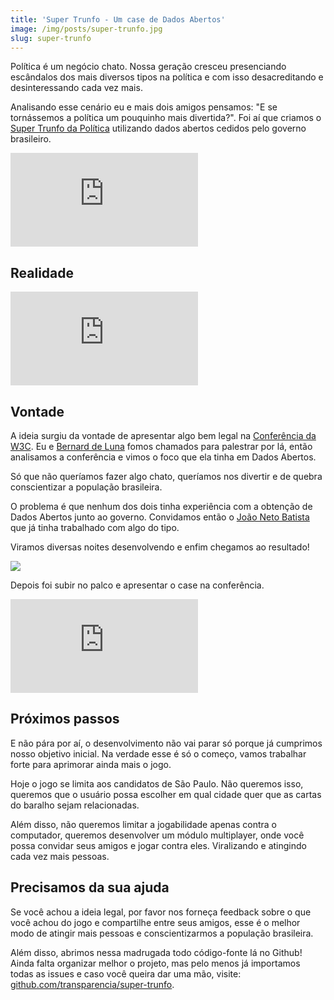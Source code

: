 ```yaml
---
title: 'Super Trunfo - Um case de Dados Abertos'
image: /img/posts/super-trunfo.jpg
slug: super-trunfo
---
```


<!-- <p class="demo-download">
  <a href="http://apps.facebook.com/super-trunfo" target="_blank">
    <img src="http://media.tumblr.com/tumblr_lk325lvHwF1qe3219.png" class="botao"/>
  </a>
  <a href="https://github.com/transparencia/super-trunfo" target="_blank">
    <img src="http://media.tumblr.com/tumblr_lk325u7HMG1qe3219.png" class="botao"/>
  </a>
</p> -->

Política é um negócio chato. Nossa geração cresceu presenciando escândalos dos mais diversos tipos na política e com isso desacreditando e desinteressando cada vez mais.

Analisando esse cenário eu e mais dois amigos pensamos: "E se tornássemos a política um pouquinho mais divertida?". Foi aí que criamos o [Super Trunfo da Política](http://apps.facebook.com/super-trunfo) utilizando dados abertos cedidos pelo governo brasileiro.

<!-- more -->

<div class="iframe-wrap">
  <iframe src="http://w.soundcloud.com/player/?url=http%3A%2F%2Fapi.soundcloud.com%2Ftracks%2F64164187&show_artwork=true" frameborder="0" allowfullscreen="true">
  </iframe>
</div>

## Realidade

<div class="iframe-wrap">
  <iframe src="http://www.youtube.com/embed/PfO3tAtHYsA" frameborder="0" allowfullscreen="true">
  </iframe>
</div>

<h2>Vontade</h2>

A ideia surgiu da vontade de apresentar algo bem legal na [Conferência da W3C](http://conferenciaweb.w3c.br/). Eu e [Bernard de Luna](http://twitter.com/bernarddeluna) fomos chamados para palestrar por lá, então analisamos a conferência e vimos o foco que ela tinha em Dados Abertos.

Só que não queríamos fazer algo chato, queríamos nos divertir e de quebra conscientizar a população brasileira.

O problema é que nenhum dos dois tinha experiência com a obtenção de Dados Abertos junto ao governo. Convidamos então o [João Neto Batista](http://twitter.com/netojoaobatista) que já tinha trabalhado com algo do tipo.

Viramos diversas noites desenvolvendo e enfim chegamos ao resultado!

[![](/img/posts/super-trunfo-sc.jpg)](http://apps.facebook.com/super-trunfo)

Depois foi subir no palco e apresentar o case na conferência.

<div class="iframe-wrap">
  <iframe src="http://www.slideshare.net/slideshow/embed_code/14815770" frameborder="0" allowfullscreen="true">
  </iframe>
</div>

## Próximos passos

E não pára por aí, o desenvolvimento não vai parar só porque já cumprimos nosso objetivo inicial. Na verdade esse é só o começo, vamos trabalhar forte para aprimorar ainda mais o jogo.

Hoje o jogo se limita aos candidatos de São Paulo. Não queremos isso, queremos que o usuário possa escolher em qual cidade quer que as cartas do baralho sejam relacionadas.

Além disso, não queremos limitar a jogabilidade apenas contra o computador, queremos desenvolver um módulo multiplayer, onde você possa convidar seus amigos e jogar contra eles. Viralizando e atingindo cada vez mais pessoas.

## Precisamos da sua ajuda

Se você achou a ideia legal, por favor nos forneça feedback sobre o que você achou do jogo e compartilhe entre seus amigos, esse é o melhor modo de atingir mais pessoas e conscientizarmos a população brasileira.

Além disso, abrimos nessa madrugada todo código-fonte lá no Github! Ainda falta organizar melhor o projeto, mas pelo menos já importamos todas as issues e caso você queira dar uma mão, visite: [github.com/transparencia/super-trunfo](https://github.com/transparencia/super-trunfo/).